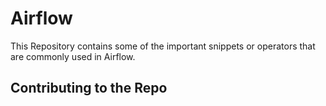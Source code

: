 # Airflow
This Repository contains some of the important snippets or operators that are commonly used in Airflow.

## Contributing to the Repo

